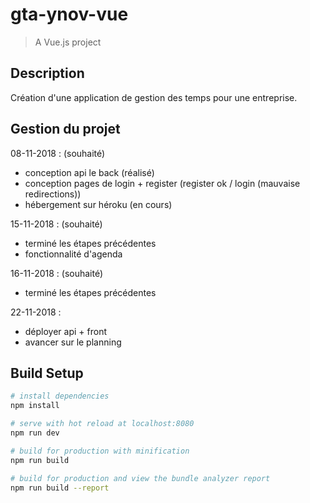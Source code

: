 # gta-ynov-vue

> A Vue.js project

## Description
Création d'une application de gestion des temps pour une entreprise.

## Gestion du projet
08-11-2018 :
(souhaité)
- conception api le back (réalisé)
- conception pages de login + register (register ok / login (mauvaise redirections))
- hébergement sur héroku (en cours)

15-11-2018 :
(souhaité)
- terminé les étapes précédentes
- fonctionnalité d'agenda

16-11-2018 :
(souhaité)
- terminé les étapes précédentes

22-11-2018 :
- déployer api + front
- avancer sur le planning

## Build Setup

``` bash
# install dependencies
npm install

# serve with hot reload at localhost:8080
npm run dev

# build for production with minification
npm run build

# build for production and view the bundle analyzer report
npm run build --report
```
